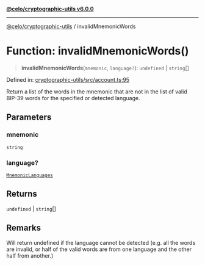 [**@celo/cryptographic-utils v6.0.0**](../README.md)

***

[@celo/cryptographic-utils](../globals.md) / invalidMnemonicWords

# Function: invalidMnemonicWords()

> **invalidMnemonicWords**(`mnemonic`, `language?`): `undefined` \| `string`[]

Defined in: [cryptographic-utils/src/account.ts:95](https://github.com/celo-org/developer-tooling/blob/master/packages/sdk/cryptographic-utils/src/account.ts#L95)

Return a list of the words in the mnemonic that are not in the list of valid BIP-39 words for the
specified or detected language.

## Parameters

### mnemonic

`string`

### language?

[`MnemonicLanguages`](../enumerations/MnemonicLanguages.md)

## Returns

`undefined` \| `string`[]

## Remarks

Will return undefined if the language cannot be detected (e.g.  all the words are
invalid, or half of the valid words are from one language and the other half from another.)
